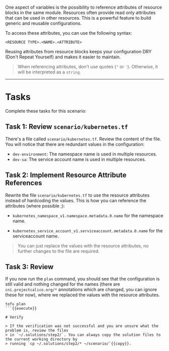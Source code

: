 One aspect of variables is the possibility to reference attributes of resource blocks in the same module. Resources
often provide read only attributes that can be used in other resources. This is a powerful feature to build generic and
reusable configurations.

To access these attributes, you can use the following syntax:

```hcl
<RESOURCE TYPE>.<NAME>.<ATTRIBUTE>
```

Reusing attributes from resource blocks keeps your configuration DRY (Don't Repeat Yourself) and makes it easier to
maintain.

> When referencing attributes, don't use quotes (`"` or `'`). Otherwise, it will be interpreted as a `string`.

---

# Tasks

Complete these tasks for this scenario:

## Task 1: Review `scenario/kubernetes.tf`

There's a file called `scenario/kubernetes.tf`. Review the content of the file. You will notice that there are redundant
values in the configuration:

* `dev-environment`: The namespace name is used in multiple resources.
* `dev-sa`: The service account name is used in multiple resources.

## Task 2: Implement Resource Attribute References

Rewrite the file `scenario/kubernetes.tf` to use the resource attributes instead of hardcoding the values. This is how
you can reference the attributes (where possible ;):

* `kubernetes_namespace_v1.namespace.metadata.0.name` for the namespace name.

* `kubernetes_service_account_v1.serviceaccount.metadata.0.name` for the serviceaccount name.

> You can just replace the values with the resource attributes, no further changes to the file are required.

## Task 3: Review

If you now run the `plan` command, you should see that the configuration is still valid and nothing changed for the
names (there are `cni.projectcalico.org/*` annotations which are changed, you can ignore these for now), where we
replaced the values with the resource attributes.

```shell
tofu plan
```{{execute}}

# Verify

> If the verification was not successful and you are unsure what the problem is, review the files
> in `~/.solutions/step2/`. You can always copy the solution files to the current working directory by 
> running `cp ~/.solutions/step2/* ~/scenario/`{{copy}}.
